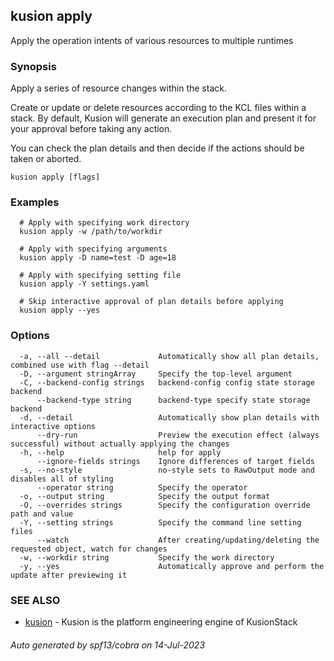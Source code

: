 ## kusion apply

Apply the operation intents of various resources to multiple runtimes

### Synopsis

Apply a series of resource changes within the stack.

 Create or update or delete resources according to the KCL files within a stack. By default, Kusion will generate an execution plan and present it for your approval before taking any action.

 You can check the plan details and then decide if the actions should be taken or aborted.

```
kusion apply [flags]
```

### Examples

```
  # Apply with specifying work directory
  kusion apply -w /path/to/workdir
  
  # Apply with specifying arguments
  kusion apply -D name=test -D age=18
  
  # Apply with specifying setting file
  kusion apply -Y settings.yaml
  
  # Skip interactive approval of plan details before applying
  kusion apply --yes
```

### Options

```
  -a, --all --detail             Automatically show all plan details, combined use with flag --detail
  -D, --argument stringArray     Specify the top-level argument
  -C, --backend-config strings   backend-config config state storage backend
      --backend-type string      backend-type specify state storage backend
  -d, --detail                   Automatically show plan details with interactive options
      --dry-run                  Preview the execution effect (always successful) without actually applying the changes
  -h, --help                     help for apply
      --ignore-fields strings    Ignore differences of target fields
  -s, --no-style                 no-style sets to RawOutput mode and disables all of styling
      --operator string          Specify the operator
  -o, --output string            Specify the output format
  -O, --overrides strings        Specify the configuration override path and value
  -Y, --setting strings          Specify the command line setting files
      --watch                    After creating/updating/deleting the requested object, watch for changes
  -w, --workdir string           Specify the work directory
  -y, --yes                      Automatically approve and perform the update after previewing it
```

### SEE ALSO

* [kusion](kusion.md)	 - Kusion is the platform engineering engine of KusionStack

###### Auto generated by spf13/cobra on 14-Jul-2023
